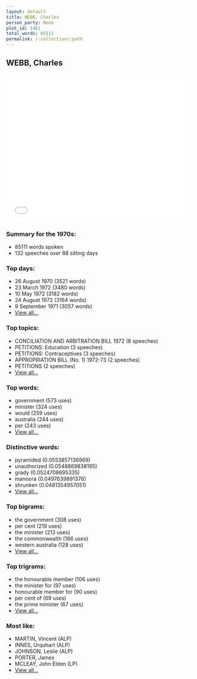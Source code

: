 ```yaml
---
layout: default
title: WEBB, Charles
person_party: None
plot_id: 1461
total_words: 85111
permalink: /:collection/:path
---
```


## WEBB, Charles

<iframe width="100%" height="400" frameborder="0" scrolling="no" src="//plot.ly/~wragge/1461.embed"></iframe>


### Summary for the 1970s:

* 85111 words spoken
* 132 speeches over 88 sitting days


### Top days:

* 26 August 1970 (3521 words)
* 23 March 1972 (3480 words)
* 10 May 1972 (3182 words)
* 24 August 1972 (3164 words)
* 9 September 1971 (3057 words)
* [View all...](days/)


### Top topics:

* CONCILIATION AND ARBITRATION BILL 1972 (8 speeches)
* PETITIONS: Education (3 speeches)
* PETITIONS: Contraceptives (3 speeches)
* APPROPRIATION BILL (No. 1) 1972-73 (2 speeches)
* PETITIONS (2 speeches)
* [View all...](topics/)


### Top words:

* government (573 uses)
* minister (324 uses)
* would (259 uses)
* australia (244 uses)
* per (243 uses)
* [View all...](words/)


### Distinctive words:

* pyramided (0.0553857136969)
* unauthorized (0.0548869838195)
* grady (0.0524708695335)
* manoora (0.0497639891376)
* shrunken (0.0481354957051)
* [View all...](sig_words/)


### Top bigrams:

* the government (308 uses)
* per cent (219 uses)
* the minister (213 uses)
* the commonwealth (166 uses)
* western australia (128 uses)
* [View all...](bigrams/)


### Top trigrams:

* the honourable member (106 uses)
* the minister for (97 uses)
* honourable member for (90 uses)
* per cent of (69 uses)
* the prime minister (67 uses)
* [View all...](trigrams/)


### Most like:

* MARTIN, Vincent (ALP)
* INNES, Urquhart (ALP)
* JOHNSON, Leslie (ALP)
* PORTER, James 
* MCLEAY, John Elden (LP)
* [View all...](similarities/)
